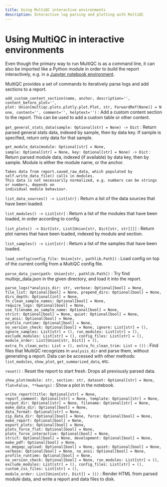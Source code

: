 ```yaml
---
title: Using MultiQC interactive environments
description: Interactive log parsing and plotting with MultiQC
---
```


# Using MultiQC in interactive environments

Even though the primary way to run MultiQC is as a command line, it can also be imported
like a Python module in order to build the report interactively,
e.g. in a [Jupyter notebook environment](https://deploy-preview-94--multiqc.netlify.app/example-reports/jupyter/).

MultiQC provides a set of commands to iteratively parse logs and add sections to a report.

`add_custom_content_section(name, anchor, description='', content_before_plot='', plot: Union[multiqc.plots.plotly.plot.Plot, str, ForwardRef(None)] = None, content='', comment='', helptext='')`
: Add a custom content section to the report. This can be used to add a custom table or other content.

`get_general_stats_data(sample: Optional[str] = None) ‑> Dict`
: Return parsed general stats data, indexed by sample, then by data key. If sample is specified,
return only data for that sample.

`get_module_data(module: Optional[str] = None, sample: Optional[str] = None, key: Optional[str] = None) ‑> Dict`
: Return parsed module data, indexed (if available) by data key, then by sample. Module is either
the module name, or the anchor.

    Takes data from report.saved_raw_data, which populated by self.write_data_file() calls in modules.
    This data is not necessarily normalized, e.g. numbers can be strings or numbers, depends on
    individual module behaviour.

`list_data_sources() ‑> List[str]`
: Return a list of the data sources that have been loaded.

`list_modules() ‑> List[str]`
: Return a list of the modules that have been loaded, in order according to config.

`list_plots() ‑> Dict[str, List[Union[str, Dict[str, str]]]]`
: Return plot names that have been loaded, indexed by module and section.

`list_samples() ‑> List[str]`
: Return a list of the samples that have been loaded.

`load_config(config_file: Union[str, pathlib.Path])`
: Load config on top of the current config from a MultiQC config file.

`parse_data_json(path: Union[str, pathlib.Path])`
: Try find multiqc_data.json in the given directory, and load it into the report.

`parse_logs(*analysis_dir: str, verbose: Optional[bool] = None, file_list: Optional[bool] = None, prepend_dirs: Optional[bool] = None, dirs_depth: Optional[int] = None, fn_clean_sample_names: Optional[bool] = None, require_logs: Optional[bool] = None, use_filename_as_sample_name: Optional[bool] = None, strict: Optional[bool] = None, quiet: Optional[bool] = None, no_ansi: Optional[bool] = None, profile_runtime: Optional[bool] = None, no_version_check: Optional[bool] = None, ignore: List[str] = (), ignore_samples: List[str] = (), run_modules: List[str] = (), exclude_modules: List[str] = (), config_files: List[str] = (), module_order: List[Union[str, Dict]] = (), extra_fn_clean_exts: List = (), extra_fn_clean_trim: List = ())`
: Find files that MultiQC recognizes in `analysis_dir` and parse them, without generating a report.
Data can be accessed with other methods: `list_modules`, `show_plot`, `get_summarized_data`, etc.

`reset()`
: Reset the report to start fresh. Drops all previously parsed data.

`show_plot(module: str, section: str, dataset: Optional[str] = None, flat=False, **kwargs)`
: Show a plot in the notebook.

`write_report(title: Optional[str] = None, report_comment: Optional[str] = None, template: Optional[str] = None, output_dir: Optional[str] = None, filename: Optional[str] = None, make_data_dir: Optional[bool] = None, data_format: Optional[str] = None, zip_data_dir: Optional[bool] = None, force: Optional[bool] = None, make_report: Optional[bool] = None, export_plots: Optional[bool] = None, plots_force_flat: Optional[bool] = None, plots_force_interactive: Optional[bool] = None, strict: Optional[bool] = None, development: Optional[bool] = None, make_pdf: Optional[bool] = None, no_megaqc_upload: Optional[bool] = None, quiet: Optional[bool] = None, verbose: Optional[bool] = None, no_ansi: Optional[bool] = None, profile_runtime: Optional[bool] = None, no_version_check: Optional[bool] = None, run_modules: List[str] = (), exclude_modules: List[str] = (), config_files: List[str] = (), custom_css_files: List[str] = (), module_order: List[Union[str, Dict]] = ())`
: Render HTML from parsed module data, and write a report and data files to disk.
